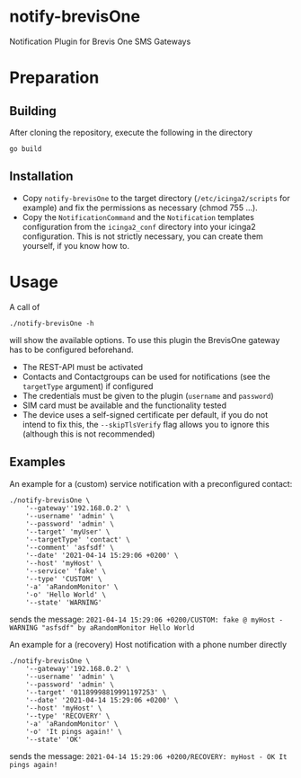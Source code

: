 # notify-brevisOne
Notification Plugin for Brevis One SMS Gateways

# Preparation

## Building
After cloning the repository, execute the following in the directory
```
go build
```
## Installation

 - Copy `notify-brevisOne` to the target directory (`/etc/icinga2/scripts` for example) and fix the permissions as necessary (chmod 755 ...).
 - Copy the `NotificationCommand` and the `Notification` templates configuration from the `icinga2_conf` directory into your icinga2 configuration. This is not strictly necessary, you can create them yourself, if you know how to.

# Usage
A call of
```
./notify-brevisOne -h
```
will show the available options. To use this plugin the BrevisOne gateway has to be configured beforehand.

 - The REST-API must be activated
 - Contacts and Contactgroups can be used for notifications (see the `targetType` argument) if configured
 - The credentials must be given to the plugin (`username` and `password`)
 - SIM card must be available and the functionality tested
 - The device uses a self-signed certificate per default, if you do not intend to fix this, the `--skipTlsVerify` flag allows you to ignore this (although this is not recommended)

## Examples
An example for a (custom) service notification with a preconfigured contact:
```
./notify-brevisOne \
	'--gateway''192.168.0.2' \
	'--username' 'admin' \
	'--password' 'admin' \
	'--target' 'myUser' \
	'--targetType' 'contact' \
	'--comment' 'asfsdf' \
	'--date' '2021-04-14 15:29:06 +0200' \
	'--host' 'myHost' \
	'--service' 'fake' \
	'--type' 'CUSTOM' \
	'-a' 'aRandomMonitor' \
	'-o' 'Hello World' \
	'--state' 'WARNING'
```
sends the message: `2021-04-14 15:29:06 +0200/CUSTOM: fake @ myHost - WARNING "asfsdf" by aRandomMonitor Hello World`

An example for a (recovery) Host notification with a phone number directly
```
./notify-brevisOne \
	'--gateway''192.168.0.2' \
	'--username' 'admin' \
	'--password' 'admin' \
	'--target' '01189998819991197253' \
	'--date' '2021-04-14 15:29:06 +0200' \
	'--host' 'myHost' \
	'--type' 'RECOVERY' \
	'-a' 'aRandomMonitor' \
	'-o' 'It pings again!' \
	'--state' 'OK'
```
sends the message: `2021-04-14 15:29:06 +0200/RECOVERY: myHost - OK It pings again!`
